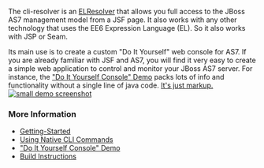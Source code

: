 The cli-resolver is an [ELResolver](http://docs.oracle.com/javaee/6/api/javax/el/ELResolver.html) that allows you full access to the JBoss AS7 management model from a JSF page.  It also works with any other technology that uses the EE6 Expression Language (EL).  So it also works with JSP or Seam.

Its main use is to create a custom "Do It Yourself" web console for AS7.  If you are already familiar with JSF and AS7, you will find it very easy to create a simple web application to control and monitor your JBoss AS7 server.  For instance, the ["Do It Yourself Console" Demo](https://github.com/ssilvert/diycdemo) packs lots of info and functionality without a single line of java code.  [It's just markup.](https://github.com/ssilvert/diycdemo/blob/master/src/main/webapp/index.xhtml)
[![small demo screenshot](https://raw.github.com/ssilvert/diycdemo/master/docs/images/smalldemoscreenshot.png)](https://github.com/ssilvert/diycdemo)

### More Information
* [Getting-Started](https://github.com/ssilvert/cli-resolver/wiki/Getting-Started)
* [Using Native CLI Commands](https://github.com/ssilvert/cli-resolver/wiki/Using-Native-CLI-Commands)
* ["Do It Yourself Console" Demo](https://github.com/ssilvert/diycdemo)
* [Build Instructions](https://github.com/ssilvert/cli-resolver/wiki/Build-Instructions)
